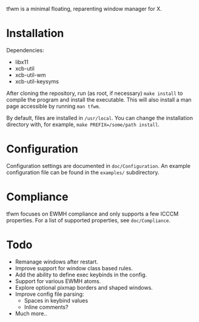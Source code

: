 tfwm is a minimal floating, reparenting window manager for X.

# Installation

Dependencies:
* libx11
* xcb-util
* xcb-util-wm
* xcb-util-keysyms

After cloning the repository, run (as root, if necessary) `make install` to
compile the program and install the executable. This will also install a man
page accessible by running `man tfwm`.

By default, files are installed in `/usr/local`. You can change the installation
directory with, for example, `make PREFIX=/some/path install`.

# Configuration

Configuration settings are documented in `doc/Configuration`. An example
configuration file can be found in the `examples/` subdirectory.

# Compliance

tfwm focuses on EWMH compliance and only supports a few ICCCM properties. For
a list of supported properties, see `doc/Compliance`.

# Todo

- Remanage windows after restart.
- Improve support for window class based rules.
- Add the ability to define exec keybinds in the config.
- Support for various EWMH atoms.
- Explore optional pixmap borders and shaped windows.
- Improve config file parsing:
    - Spaces in keybind values
    - Inline comments?
- Much more..

